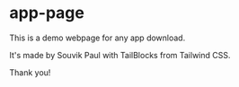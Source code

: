 # app-page
This is a demo webpage for any app download.

It's made by Souvik Paul with TailBlocks from Tailwind CSS.

Thank you!